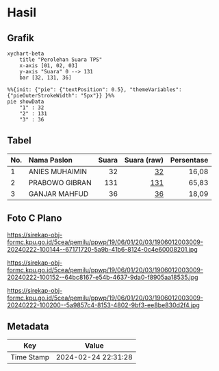 # Hasil

## Grafik

```mermaid
xychart-beta
    title "Perolehan Suara TPS"
    x-axis [01, 02, 03]
    y-axis "Suara" 0 --> 131
    bar [32, 131, 36]
```

```mermaid
%%{init: {"pie": {"textPosition": 0.5}, "themeVariables": {"pieOuterStrokeWidth": "5px"}} }%%
pie showData
    "1" : 32
    "2" : 131
    "3" : 36
```

## Tabel

| No. | Nama Paslon    | Suara | Suara (raw) | Persentase |
|:--- |:-------------- | -----:| -----------:| ----------:|
| 1   | ANIES MUHAIMIN | 32    | [32][p-1]   | 16,08      |
| 2   | PRABOWO GIBRAN | 131   | [131][p-2]  | 65,83      |
| 3   | GANJAR MAHFUD  | 36    | [36][p-3]   | 18,09      |


[p-1]: https://github.com/gigit-pemilu/pemilu-2024-19-kepulauan-bangka-belitung/blob/main/pilpres/hitung-suara/sub/19-kepulauan-bangka-belitung/sub/06-belitung-timur/sub/01-manggar/sub/2003-padang/sub/009-tps/sub/paslon-1.txt
[p-2]: https://github.com/gigit-pemilu/pemilu-2024-19-kepulauan-bangka-belitung/blob/main/pilpres/hitung-suara/sub/19-kepulauan-bangka-belitung/sub/06-belitung-timur/sub/01-manggar/sub/2003-padang/sub/009-tps/sub/paslon-2.txt
[p-3]: https://github.com/gigit-pemilu/pemilu-2024-19-kepulauan-bangka-belitung/blob/main/pilpres/hitung-suara/sub/19-kepulauan-bangka-belitung/sub/06-belitung-timur/sub/01-manggar/sub/2003-padang/sub/009-tps/sub/paslon-3.txt

## Foto C Plano

https://sirekap-obj-formc.kpu.go.id/5cea/pemilu/ppwp/19/06/01/20/03/1906012003009-20240222-100144--67171720-5a9b-41b6-8124-0c4e60008201.jpg

https://sirekap-obj-formc.kpu.go.id/5cea/pemilu/ppwp/19/06/01/20/03/1906012003009-20240222-100152--64bc8167-e54b-4637-9da0-f8905aa18535.jpg

https://sirekap-obj-formc.kpu.go.id/5cea/pemilu/ppwp/19/06/01/20/03/1906012003009-20240222-100200--5a9857c4-8153-4802-9bf3-ee8be830d2f4.jpg


## Metadata

| Key        | Value               |
| ---------- | ------------------- |
| Time Stamp | 2024-02-24 22:31:28 |



